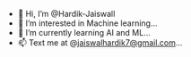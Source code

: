 - 👋 Hi, I’m @Hardik-Jaiswall
- 👀 I’m interested in Machine learning...
- 🌱 I’m currently learning AI and ML...
- 📫 Text me at @jaiswalhardik7@gmail.com...

<!---
Hardik-Jaiswall/Hardik-Jaiswall is a ✨ special ✨ repository because its `README.md` (this file) appears on your GitHub profile.
You can click the Preview link to take a look at your changes.
--->
